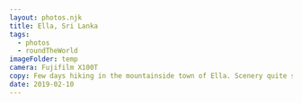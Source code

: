 ```yaml
---
layout: photos.njk
title: Ella, Sri Lanka
tags:
  - photos
  - roundTheWorld
imageFolder: temp
camera: Fujifilm X100T
copy: Few days hiking in the mountainside town of Ella. Scenery quite similar to home, although never had to start a Munro before by walking along an active railway line!
date: 2019-02-10
---
```


 
